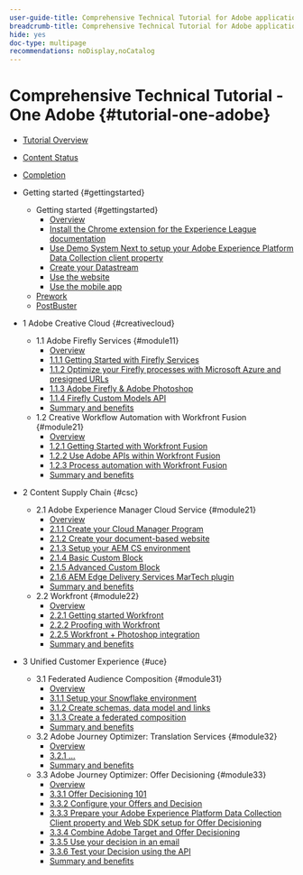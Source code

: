 ```yaml
---
user-guide-title: Comprehensive Technical Tutorial for Adobe applications, from Creative Cloud to Experience Cloud
breadcrumb-title: Comprehensive Technical Tutorial for Adobe applications, from Creative Cloud to Experience Cloud
hide: yes
doc-type: multipage
recommendations: noDisplay,noCatalog
---
```


# Comprehensive Technical Tutorial - One Adobe {#tutorial-one-adobe}

+ [Tutorial Overview](/help/tutorial-one-adobe/overview.md)
+ [Content Status](/help/tutorial-one-adobe/status.md)
+ [Completion](/help/tutorial-one-adobe/completion.md)

+ Getting started {#gettingstarted}
  + Getting started {#gettingstarted}
    + [Overview](/help/tutorial-one-adobe/modules/getting-started/gettingstarted/getting-started.md)
    + [Install the Chrome extension for the Experience League documentation](/help/tutorial-one-adobe/modules/getting-started/gettingstarted/ex1.md)
    + [Use Demo System Next to setup your Adobe Experience Platform Data Collection client property](/help/tutorial-one-adobe/modules/getting-started/gettingstarted/ex2.md)
    + [Create your Datastream](/help/tutorial-one-adobe/modules/getting-started/gettingstarted/ex3.md)
    + [Use the website](/help/tutorial-one-adobe/modules/getting-started/gettingstarted/ex4.md)
    + [Use the mobile app](/help/tutorial-one-adobe/modules/getting-started/gettingstarted/ex5.md)
  + [Prework](/help/tutorial-one-adobe/prework.md)
  + [PostBuster](/help/tutorial-one-adobe/postbuster.md)

+ 1 Adobe Creative Cloud {#creativecloud}
  + 1.1 Adobe Firefly Services {#module11}
    + [Overview](/help/tutorial-one-adobe/modules/creative-cloud/module1.1/firefly-services.md)
    + [1.1.1 Getting Started with Firefly Services](/help/tutorial-one-adobe/modules/creative-cloud/module1.1/ex1.md)
    + [1.1.2 Optimize your Firefly processes with Microsoft Azure and presigned URLs](/help/tutorial-one-adobe/modules/creative-cloud/module1.1/ex2.md)
    + [1.1.3 Adobe Firefly & Adobe Photoshop](/help/tutorial-one-adobe/modules/creative-cloud/module1.1/ex3.md)
    + [1.1.4 Firefly Custom Models API](/help/tutorial-one-adobe/modules/creative-cloud/module1.1/ex4.md)
    + [Summary and benefits](/help/tutorial-one-adobe/modules/creative-cloud/module1.1/summary.md)
  + 1.2 Creative Workflow Automation with Workfront Fusion {#module21}  
    + [Overview](/help/tutorial-one-adobe/modules/creative-cloud/module1.2/automation.md)
    + [1.2.1 Getting Started with Workfront Fusion](/help/tutorial-one-adobe/modules/creative-cloud/module1.2/ex1.md)
    + [1.2.2 Use Adobe APIs within Workfront Fusion](/help/tutorial-one-adobe/modules/creative-cloud/module1.2/ex2.md)
    + [1.2.3 Process automation with Workfront Fusion](/help/tutorial-one-adobe/modules/creative-cloud/module1.2/ex3.md)
    + [Summary and benefits](/help/tutorial-one-adobe/modules/creative-cloud/module1.2/summary.md)

+ 2 Content Supply Chain {#csc}  
  + 2.1 Adobe Experience Manager Cloud Service {#module21}
    + [Overview](/help/tutorial-one-adobe/modules/csc/module2.1/aemcs.md)
    + [2.1.1 Create your Cloud Manager Program](/help/tutorial-one-adobe/modules/csc/module2.1/ex1.md)
    + [2.1.2 Create your document-based website](/help/tutorial-one-adobe/modules/csc/module2.1/ex2.md)
    + [2.1.3 Setup your AEM CS environment](/help/tutorial-one-adobe/modules/csc/module2.1/ex3.md)
    + [2.1.4 Basic Custom Block](/help/tutorial-one-adobe/modules/csc/module2.1/ex4.md)
    + [2.1.5 Advanced Custom Block](/help/tutorial-one-adobe/modules/csc/module2.1/ex5.md)
    + [2.1.6 AEM Edge Delivery Services MarTech plugin](/help/tutorial-one-adobe/modules/csc/module2.1/ex6.md)
    + [Summary and benefits](/help/tutorial-one-adobe/modules/csc/module2.1/summary.md)
  + 2.2 Workfront {#module22}
     + [Overview](/help/tutorial-one-adobe/modules/csc/module2.2/workfront.md)
    + [2.2.1 Getting started Workfront](/help/tutorial-one-adobe/modules/csc/module2.2/ex1.md)
    + [2.2.2 Proofing with Workfront](/help/tutorial-one-adobe/modules/csc/module2.2/ex2.md)
    + [2.2.5 Workfront + Photoshop integration](/help/tutorial-one-adobe/modules/csc/module2.2/ex5.md)
    + [Summary and benefits](/help/tutorial-one-adobe/modules/csc/module2.2/summary.md)

+ 3 Unified Customer Experience {#uce} 
  + 3.1 Federated Audience Composition {#module31}
    + [Overview](/help/tutorial-one-adobe/modules/uce/module3.1/fac.md)
    + [3.1.1 Setup your Snowflake environment](/help/tutorial-one-adobe/modules/uce/module3.1/ex1.md)
    + [3.1.2 Create schemas, data model and links](/help/tutorial-one-adobe/modules/uce/module3.1/ex2.md)
    + [3.1.3 Create a federated composition](/help/tutorial-one-adobe/modules/uce/module3.1/ex3.md)
    + [Summary and benefits](/help/tutorial-one-adobe/modules/uce/module3.1/summary.md)
  + 3.2 Adobe Journey Optimizer: Translation Services {#module32}
    + [Overview](/help/tutorial-one-adobe/modules/uce/module3.2/ajotranslationsvcs.md)
    + [3.2.1 ...](/help/tutorial-one-adobe/modules/uce/module3.2/ex1.md)
    + [Summary and benefits](/help/tutorial-one-adobe/modules/uce/module3.2/summary.md)
  + 3.3 Adobe Journey Optimizer: Offer Decisioning {#module33}
    + [Overview](/help/tutorial-one-adobe/modules/uce/module3.3/offer-decisioning.md)
    + [3.3.1 Offer Decisioning 101](/help/tutorial-one-adobe/modules/uce/module3.3/ex1.md)
    + [3.3.2 Configure your Offers and Decision](/help/tutorial-one-adobe/modules/uce/module3.3/ex2.md)
    + [3.3.3 Prepare your Adobe Experience Platform Data Collection Client property and Web SDK setup for Offer Decisioning](/help/tutorial-one-adobe/modules/uce/module3.3/ex3.md)
    + [3.3.4 Combine Adobe Target and Offer Decisioning](/help/tutorial-one-adobe/modules/uce/module3.3/ex4.md)
    + [3.3.5 Use your decision in an email](/help/tutorial-one-adobe/modules/uce/module3.3/ex5.md)
    + [3.3.6 Test your Decision using the API](/help/tutorial-one-adobe/modules/uce/module3.3/ex6.md)
    + [Summary and benefits](/help/tutorial-one-adobe/modules/uce/module3.3/summary.md)

